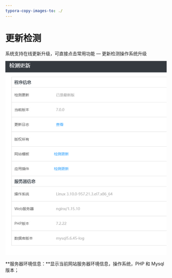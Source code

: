 ```yaml
---
typora-copy-images-to: ./
---
```


# 更新检测

系统支持在线更新升级，可直接点击常用功能 — 更新检测操作系统升级 

![](2019-12-30_00001.jpg)

**服务器环境信息：**显示当前网站服务器环境信息，操作系统，PHP 和 Mysql 版本； 